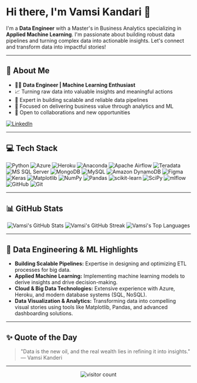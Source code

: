 # Hi there, I'm Vamsi Kandari 👋

I'm a **Data Engineer** with a Master's in Business Analytics specializing in **Applied Machine Learning**. I'm passionate about building robust data pipelines and turning complex data into actionable insights. Let's connect and transform data into impactful stories!

---

## 💫 About Me
- 👨‍💻 **Data Engineer | Machine Learning Enthusiast**
- 📈 Turning raw data into valuable insights and meaningful actions
- 🔧 Expert in building scalable and reliable data pipelines
- 🎯 Focused on delivering business value through analytics and ML
- 🤝 Open to collaborations and new opportunities

[![LinkedIn](https://img.shields.io/badge/LinkedIn-%230077B5.svg?style=for-the-badge&logo=linkedin&logoColor=white)](https://www.linkedin.com/in/vamsikanderi/)

---

## 💻 Tech Stack
![Python](https://img.shields.io/badge/python-3670A0?style=for-the-badge&logo=python&logoColor=ffdd54)
![Azure](https://img.shields.io/badge/azure-%230072C6.svg?style=for-the-badge&logo=microsoftazure&logoColor=white)
![Heroku](https://img.shields.io/badge/heroku-%23430098.svg?style=for-the-badge&logo=heroku&logoColor=white)
![Anaconda](https://img.shields.io/badge/Anaconda-%2344A833.svg?style=for-the-badge&logo=anaconda&logoColor=white)
![Apache Airflow](https://img.shields.io/badge/Apache%20Airflow-017CEE?style=for-the-badge&logo=Apache%20Airflow&logoColor=white)
![Teradata](https://img.shields.io/badge/Teradata-F37440?style=for-the-badge&logo=teradata&logoColor=white)
![MS SQL Server](https://img.shields.io/badge/Microsoft%20SQL%20Server-CC2927?style=for-the-badge&logo=microsoft%20sql%20server&logoColor=white)
![MongoDB](https://img.shields.io/badge/MongoDB-%234ea94b.svg?style=for-the-badge&logo=mongodb&logoColor=white)
![MySQL](https://img.shields.io/badge/mysql-4479A1.svg?style=for-the-badge&logo=mysql&logoColor=white)
![Amazon DynamoDB](https://img.shields.io/badge/Amazon%20DynamoDB-4053D6?style=for-the-badge&logo=Amazon%20DynamoDB&logoColor=white)
![Figma](https://img.shields.io/badge/figma-%23F24E1E.svg?style=for-the-badge&logo=figma&logoColor=white)
![Keras](https://img.shields.io/badge/Keras-%23D00000.svg?style=for-the-badge&logo=Keras&logoColor=white)
![Matplotlib](https://img.shields.io/badge/Matplotlib-%23ffffff.svg?style=for-the-badge&logo=Matplotlib&logoColor=black)
![NumPy](https://img.shields.io/badge/numpy-%23013243.svg?style=for-the-badge&logo=numpy&logoColor=white)
![Pandas](https://img.shields.io/badge/pandas-%23150458.svg?style=for-the-badge&logo=pandas&logoColor=white)
![scikit-learn](https://img.shields.io/badge/scikit--learn-%23F7931E.svg?style=for-the-badge&logo=scikit-learn&logoColor=white)
![SciPy](https://img.shields.io/badge/SciPy-%230C55A5.svg?style=for-the-badge&logo=scipy&logoColor=white)
![mlflow](https://img.shields.io/badge/mlflow-%23d9ead3.svg?style=for-the-badge&logo=mlflow&logoColor=blue)
![GitHub](https://img.shields.io/badge/github-%23121011.svg?style=for-the-badge&logo=github&logoColor=white)
![Git](https://img.shields.io/badge/git-%23F05033.svg?style=for-the-badge&logo=git&logoColor=white)

---

## 📊 GitHub Stats
<div align="center">
  <img src="https://github-readme-stats.vercel.app/api?username=vmk9&theme=dark&hide_border=true&include_all_commits=true&count_private=false" alt="Vamsi's GitHub Stats" />
  <img src="https://github-readme-streak-stats.herokuapp.com/?user=vmk9&theme=dark&hide_border=true" alt="Vamsi's GitHub Streak" />
  <img src="https://github-readme-stats.vercel.app/api/top-langs/?username=vmk9&theme=dark&hide_border=true&include_all_commits=true&count_private=false&layout=compact" alt="Vamsi's Top Languages" />
</div>

---

## 🌟 Data Engineering & ML Highlights
- **Building Scalable Pipelines:** Expertise in designing and optimizing ETL processes for big data.
- **Applied Machine Learning:** Implementing machine learning models to derive insights and drive decision-making.
- **Cloud & Big Data Technologies:** Extensive experience with Azure, Heroku, and modern database systems (SQL, NoSQL).
- **Data Visualization & Analytics:** Transforming data into compelling visual stories using tools like Matplotlib, Pandas, and advanced dashboarding solutions.

---

## ✨ Quote of the Day
> "Data is the new oil, and the real wealth lies in refining it into insights."  
> — Vamsi Kanderi

---

<div align="center">
  <img src="https://visitcount.itsvg.in/api?id=vmk9&icon=0&color=0" alt="visitor count" />
</div>

